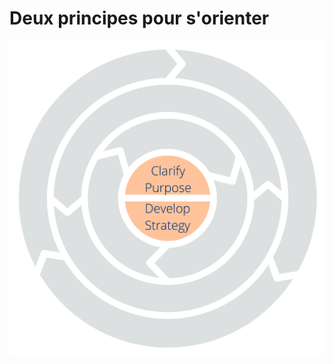 # Deux principes pour s'orienter


![Deux principes pour s'orienter : clarifier la raison d'être - développer la stratégie](img/csf/csf-light-orientation.png)

